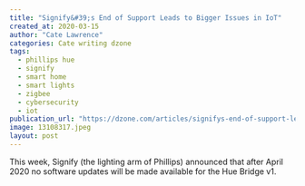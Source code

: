 ```yaml
---
title: "Signify&#39;s End of Support Leads to Bigger Issues in IoT"
created_at: 2020-03-15
author: "Cate Lawrence"
categories: Cate writing dzone
tags: 
  - phillips hue
  - signify
  - smart home
  - smart lights
  - zigbee
  - cybersecurity
  - iot
publication_url: "https://dzone.com/articles/signifys-end-of-support-leads-to-bigger-issues-in"
image: 13108317.jpeg
layout: post
---
```

This week, Signify (the lighting arm of Phillips) announced that after April 2020 no software updates will be made available for the Hue Bridge v1.


